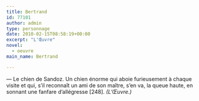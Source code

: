 ```yaml
---
title: Bertrand
id: 77101
author: admin
type: personnage
date: 2010-02-15T08:58:19+00:00
excerpt: "L'Œuvre"
novel:
  - oeuvre
main_name: Bertrand

---
```

— Le chien de Sandoz. Un chien énorme qui aboie furieusement à chaque visite et qui, s&rsquo;il reconnaît un ami de son maître, s&rsquo;en va, la queue haute, en sonnant une fanfare d&rsquo;allégresse [248]. _(L&rsquo;Œuvre.)_